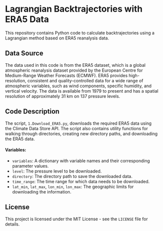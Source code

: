 # Lagrangian Backtrajectories with ERA5 Data

This repository contains Python code to calculate backtrajectories using a Lagrangian method based on ERA5 reanalysis data.

## Data Source
The data used in this code is from the ERA5 dataset, which is a global atmospheric reanalysis dataset provided by the European Centre for Medium-Range Weather Forecasts (ECMWF). ERA5 provides high-resolution, consistent and quality-controlled data for a wide range of atmospheric variables, such as wind components, specific humidity, and vertical velocity. The data is available from 1979 to present and has a spatial resolution of approximately 31 km on 137 pressure levels.


## Code Description

The script, `1.Download_ERA5.py`, downloads the required ERA5 data using the Climate Data Store API. The script also contains utility functions for walking through directories, creating new directory paths, and downloading the ERA5 data.

#### Variables:
-   `variables`: A dictionary with variable names and their corresponding parameter values.
-   `level`: The pressure level to be downloaded.
-   `directory`: The directory path to save the downloaded data.
-   `time_range`: The time range for which data needs to be downloaded.
-   `lat_min`, `lat_max`, `lon_min`, `lon_max`: The geographic limits for downloading the information.


## License
This project is licensed under the MIT License - see the `LICENSE` file for details.



